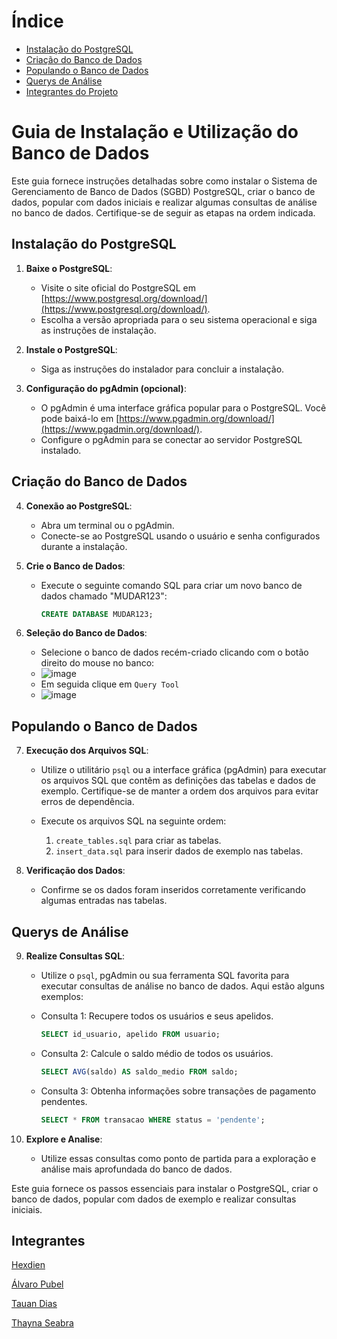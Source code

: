 # Índice

- [Instalação do PostgreSQL](#instalação-do-postgresql)
- [Criação do Banco de Dados](#criação-do-banco-de-dados)
- [Populando o Banco de Dados](#populando-o-banco-de-dados)
- [Querys de Análise](#Querys-de-análise)
- [Integrantes do Projeto](#integrantes)

# Guia de Instalação e Utilização do Banco de Dados

Este guia fornece instruções detalhadas sobre como instalar o Sistema de Gerenciamento de Banco de Dados (SGBD) PostgreSQL, criar o banco de dados, popular com dados iniciais e realizar algumas consultas de análise no banco de dados. Certifique-se de seguir as etapas na ordem indicada.

## Instalação do PostgreSQL

1. **Baixe o PostgreSQL**:
   - Visite o site oficial do PostgreSQL em [https://www.postgresql.org/download/](https://www.postgresql.org/download/).
   - Escolha a versão apropriada para o seu sistema operacional e siga as instruções de instalação.

2. **Instale o PostgreSQL**:
   - Siga as instruções do instalador para concluir a instalação.

3. **Configuração do pgAdmin (opcional)**:
   - O pgAdmin é uma interface gráfica popular para o PostgreSQL. Você pode baixá-lo em [https://www.pgadmin.org/download/](https://www.pgadmin.org/download/).
   - Configure o pgAdmin para se conectar ao servidor PostgreSQL instalado.

## Criação do Banco de Dados

4. **Conexão ao PostgreSQL**:
   - Abra um terminal ou o pgAdmin.
   - Conecte-se ao PostgreSQL usando o usuário e senha configurados durante a instalação.

5. **Crie o Banco de Dados**:
   - Execute o seguinte comando SQL para criar um novo banco de dados chamado "MUDAR123":
     ```sql
     CREATE DATABASE MUDAR123;
     ```

6. **Seleção do Banco de Dados**:
   - Selecione o banco de dados recém-criado clicando com o botão direito do mouse no banco:
   - ![image](https://github.com/Hexdien/PeyPey/assets/130430133/66d2ecf4-5703-4821-8ce8-432cb88c1a44)
   - Em seguida clique em `Query Tool`
   - ![image](https://github.com/Hexdien/PeyPey/assets/130430133/4abaf125-10ad-4977-98d2-2463707fab87)



## Populando o Banco de Dados

7. **Execução dos Arquivos SQL**:
   - Utilize o utilitário `psql` ou a interface gráfica (pgAdmin) para executar os arquivos SQL que contêm as definições das tabelas e dados de exemplo. Certifique-se de manter a ordem dos arquivos para evitar erros de dependência.

   - Execute os arquivos SQL na seguinte ordem:
     1. `create_tables.sql` para criar as tabelas.
     2. `insert_data.sql` para inserir dados de exemplo nas tabelas.

8. **Verificação dos Dados**:
   - Confirme se os dados foram inseridos corretamente verificando algumas entradas nas tabelas.

## Querys de Análise

9. **Realize Consultas SQL**:
   - Utilize o `psql`, pgAdmin ou sua ferramenta SQL favorita para executar consultas de análise no banco de dados. Aqui estão alguns exemplos:

   - Consulta 1: Recupere todos os usuários e seus apelidos.
     ```sql
     SELECT id_usuario, apelido FROM usuario;
     ```

   - Consulta 2: Calcule o saldo médio de todos os usuários.
     ```sql
     SELECT AVG(saldo) AS saldo_medio FROM saldo;
     ```

   - Consulta 3: Obtenha informações sobre transações de pagamento pendentes.
     ```sql
     SELECT * FROM transacao WHERE status = 'pendente';
     ```

10. **Explore e Analise**:
    - Utilize essas consultas como ponto de partida para a exploração e análise mais aprofundada do banco de dados.

Este guia fornece os passos essenciais para instalar o PostgreSQL, criar o banco de dados, popular com dados de exemplo e realizar consultas iniciais.


## Integrantes
[Hexdien](https://github.com/Hexdien)

[Álvaro Pubel](https://github.com/AlvaroPoubel)

[Tauan Dias](https://github.com/tauan-dias)

[Thayna Seabra](https://github.com/Thaynaseabra)
